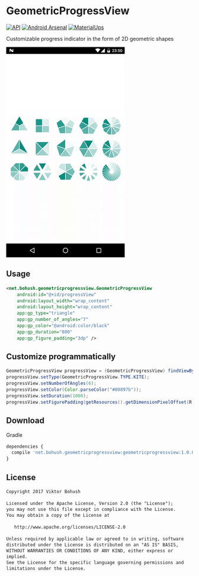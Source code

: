 # GeometricProgressView

[![API](https://img.shields.io/badge/API-15%2B-blue.svg?style=flat-square)](https://android-arsenal.com/api?level=15)
[![Android Arsenal](https://img.shields.io/badge/Android%20Arsenal-GeometricProgressView-brightgreen.svg?style=flat-square)](https://android-arsenal.com/details/1/5376)
[![MaterialUps](https://img.shields.io/badge/MaterialUps-GeometricProgressView-blue.svg?style=flat-square)](https://material.uplabs.com/posts/geometric-progress-view)

Customizable progress indicator in the form of 2D geometric shapes 

![](screenshot/screenshot.gif)

## Usage

```xml
<net.bohush.geometricprogressview.GeometricProgressView
    android:id="@+id/progressView"
    android:layout_width="wrap_content"
    android:layout_height="wrap_content"
    app:gp_type="triangle"
    app:gp_number_of_angles="7"
    app:gp_color="@android:color/black"
    app:gp_duration="800"
    app:gp_figure_padding="3dp" />
```

## Customize programmatically
```java
GeometricProgressView progressView = (GeometricProgressView) findViewById(R.id.progressView);
progressView.setType(GeometricProgressView.TYPE.KITE);
progressView.setNumberOfAngles(6);
progressView.setColor(Color.parseColor("#00897b"));
progressView.setDuration(1000);
progressView.setFigurePadding(getResources().getDimensionPixelOffset(R.dimen.figure_padding));
```
## Download
Gradle

```javascript
dependencies {
  compile 'net.bohush.geometricprogressview:geometricprogressview:1.0.0'
}
```

## License

    Copyright 2017 Viktor Bohush

    Licensed under the Apache License, Version 2.0 (the "License");
    you may not use this file except in compliance with the License.
    You may obtain a copy of the License at

       http://www.apache.org/licenses/LICENSE-2.0

    Unless required by applicable law or agreed to in writing, software
    distributed under the License is distributed on an "AS IS" BASIS,
    WITHOUT WARRANTIES OR CONDITIONS OF ANY KIND, either express or implied.
    See the License for the specific language governing permissions and
    limitations under the License.
